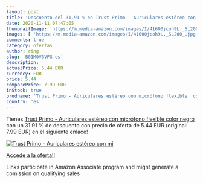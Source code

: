```yaml
---
layout: post
title: 'Descuento del 31.91 % en Trust Primo - Auriculares estéreo con mi'
date: 2020-11-11 07:47:05
thumbnailImage: 'https://m.media-amazon.com/images/I/41600jcoh9L._SL200_.jpg'
images: [ 'https://m.media-amazon.com/images/I/41600jcoh9L._SL200_.jpg' ]
comments: true
category: ofertas
author: ring
slug: 'B01M0V6VPG-es'
description:
actualPrice: 5.44 EUR
currency: EUR
price: 5.44
comparePrice: 7.99 EUR
inStock: true
prodname: 'Trust Primo - Auriculares estéreo con micrófono flexible  color negro'
country: 'es'
---
```


Tienes [Trust Primo - Auriculares estéreo con micrófono flexible  color negro](https://www.amazon.es/dp/B01M0V6VPG/?tag=tolees-21) con un 31.91 % de descuento con precio de oferta de 5.44 EUR (original: 7.99 EUR) en el siguiente enlace!

[![Trust Primo - Auriculares estéreo con mi](https://m.media-amazon.com/images/I/41600jcoh9L._SL200_.jpg)](https://www.amazon.es/dp/B01M0V6VPG/?tag=tolees-21)

[Accede a la oferta!!](https://www.amazon.es/dp/B01M0V6VPG/?tag=tolees-21)

Links participate in Amazon Associate program and might generate a comission on qualifying sales


